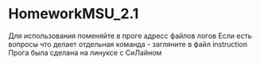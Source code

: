 # HomeworkMSU_2.1
Для использования поменяйте в проге адресс файлов логов
Если есть вопросы что делает отдельная команда - загляните в файл instruction
Прога была сделана на линуксе с СиЛайном


